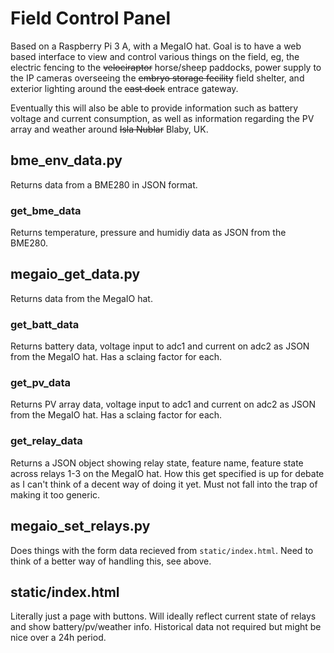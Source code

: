 # Field Control Panel

Based on a Raspberry Pi 3 A, with a MegaIO hat. Goal is to have a web based interface to view and control various things on the field, eg, the electric fencing to the ~~velociraptor~~ horse/sheep paddocks, power supply to the IP cameras overseeing the ~~embryo storage fecility~~ field shelter, and exterior lighting around the ~~east dock~~ entrace gateway.

Eventually this will also be able to provide information such as battery voltage and current consumption, as well as information regarding the PV array and weather around ~~Isla Nublar~~ Blaby, UK.

## bme_env_data.py

Returns data from a BME280 in JSON format.

### get_bme_data
Returns temperature, pressure and humidiy data as JSON from the BME280.

## megaio_get_data.py

Returns data from the MegaIO hat.

### get_batt_data
Returns battery data, voltage input to adc1 and current on adc2 as JSON from the MegaIO hat. Has a sclaing factor for each.

### get_pv_data
Returns PV array data, voltage input to adc1 and current on adc2 as JSON from the MegaIO hat. Has a sclaing factor for each.

### get_relay_data
Returns a JSON object showing relay state, feature name, feature state across relays 1-3 on the MegaIO hat. How this get specified is up for debate as I can't think of a decent way of doing it yet. Must not fall into the trap of making it too generic.

## megaio_set_relays.py

Does things with the form data recieved from `static/index.html`. Need to think of a better way of handling this, see above.

## static/index.html

Literally just a page with buttons. Will ideally reflect current state of relays and show battery/pv/weather info. Historical data not required but might be nice over a 24h period.
